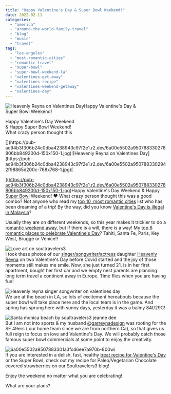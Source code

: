 ```yaml
---
title: "Happy Valentine's Day & Super Bowl Weekend!"
date: 2022-02-11
categories: 
  - "america"
  - "around-the-world-family-travel"
  - "blog"
  - "music"
  - "travel"
tags: 
  - "los-angeles"
  - "most-romantic-cities"
  - "romantic-travel"
  - "super-bowl"
  - "super-bowl-weekend-la"
  - "valentines-get-away"
  - "valentines-recipe"
  - "valentines-weekend-getaway"
  - "valentines-day"
---
```


![Heavenly Reyna on Valentines Day](https://pub-ac94b3f306b24c0dba4238943c97f2e1.r2.dev/6a00e5502a9507883302942f988652200c.jpg)Happy Valentine's Day &  
Super Bowl Weekend!  
  
Happy Valentine's Day Weekend  
& Happy Super Bowl Weekend!  
What crazy person thought this   
  

<!--more--> [](https://pub-ac94b3f306b24c0dba4238943c97f2e1.r2.dev/6a00e5502a950788330278806bb849200d-150x150-1.jpg)![Heavenly Reyna on Valentines Day](https://pub-ac94b3f306b24c0dba4238943c97f2e1.r2.dev/6a00e5502a9507883302942f98865d200c-768x768-1.jpg)[  
](https://pub-ac94b3f306b24c0dba4238943c97f2e1.r2.dev/6a00e5502a950788330278806bb849200d-150x150-1.jpg)Happy Valentine's Day Weekend & Happy [Super Bowl](http://soultravelers3new.local/2011/02/watching-the-super-bowl-in-asia-where-expats-watch-online-abroad-international.html) Weekend! ❤️ What crazy person thought this was a good combo? Not anyone who read my [top 10  most romantic cities](http://soultravelers3new.local/2013/02/top-10-most-romantic-cities-.html?utm_content=bufferc0e9b&utm_medium=social&utm_source=pinterest.com&utm_campaign=buffer) list who has been dreaming of a trip! By the way, did you know [Valentine's Day is illegal in Malaysia](http://soultravelers3new.local/2011/02/happy-valentines-day-omg-its-illegal-in-malaysia.html)? 

Usually they are on different weekends, so this year makes it trickier to do a [romantic weekend away](http://soultravelers3new.local/2014/02/romantic-winter-getaway-santa-fe.html), but if there is a will, there is a way! My [top 6 romantic places to celebrate Valentine's Day](http://soultravelers3new.local/2016/02/6-places-to-celebrate-valentines-day-around-the-world.html)? Tahiti, Santa Fe, Paris, Key West, Brugge or Venice!!  
  
![Love art on soultravelers3](https://pub-ac94b3f306b24c0dba4238943c97f2e1.r2.dev/6a00e5502a950788330282e1436d57200b.jpg)  
I took these photos of our [singer/songwriter/actress](https://www.heavenlyreyna.com) daughter [Heavenly Reyna](https://www.twitch.tv/heavenlyreyna) on two Valentine's Day before Covid started and the joy of those moments still makes me smile. Now, she just turned 21, is in her first apartment, bought her first car and we empty nest parents are planning long term travel a continent away in Europe. Time flies when you are having fun!  
  
![Heavenly reyna singer songwriter on valentines day](https://pub-ac94b3f306b24c0dba4238943c97f2e1.r2.dev/6a00e5502a950788330282e1436d9e200b.jpg)[  
](https://pub-ac94b3f306b24c0dba4238943c97f2e1.r2.dev/6a00e5502a9507883302942f9a8c46200c-300x203-1.jpg)We are at the beach in LA, so lots of excitement hereabouts because the super bowl will take place here and the local team is in the game. And spring has sprung here with sunny days, yesterday it was a balmy 84f/29C!  
  
![Santa monica beach by soultravelers3 jeanne dee](https://pub-ac94b3f306b24c0dba4238943c97f2e1.r2.dev/6a00e5502a9507883302942f988846200c.png)  
But I am not into sports & my husband [@garreynadesign](https://www.garreynadesign.com) was rooting for the  
SF 49ers ( our home team since we are from northern Ca), so that gives us full reign to focus on love and Valentine's Day. We will probably catch those famous super bowl commercials at some point to enjoy the creativity.  
  
![6a00e5502a9507883301a3fcd6ee7a970b-800wi](https://pub-ac94b3f306b24c0dba4238943c97f2e1.r2.dev/6a00e5502a950788330282e1436e48200b.png)  
If you are interested in a delish, fast, healthy [treat recipe for Valentine's Day](http://soultravelers3new.local/2014/03/how-to-recipe-for-chocolate-strawberries-paleo-vegetarian.html) or the Super Bowl, check out my recipe for Paleo/Vegetarian Chocolate covered strawberries on our Soultravelers3 blog!

Enjoy the weekend no matter what you are celebrating!

What are your plans?
